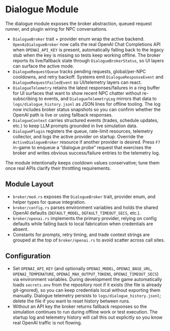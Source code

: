 # Dialogue Module

The dialogue module exposes the broker abstraction, queued request runner, and plugin wiring for NPC conversations.

- `DialogueBroker` trait + provider enum wrap the active backend. `OpenAiDialogueBroker` now calls the real OpenAI Chat Completions API when `OPENAI_API_KEY` is present, automatically falling back to the legacy stub when the key is missing so tests keep working offline. The broker reports its live/fallback state through `DialogueBrokerStatus`, so UI layers can surface the active mode.
- `DialogueRequestQueue` tracks pending requests, global/per-NPC cooldowns, and retry backoff. Systems emit `DialogueResponseEvent` and `DialogueRequestFailedEvent` so UI/telemetry layers can react.
- `DialogueTelemetry` retains the latest responses/failures in a ring buffer for UI surfaces that want to show recent NPC chatter without re-subscribing to events, and `DialogueTelemetryLog` mirrors that data to `logs/dialogue_history.jsonl` as JSON lines for offline tooling. The log now includes broker status snapshots so you can confirm whether the OpenAI path is live or using fallback responses.
- `DialogueContext` carries structured events (trades, schedule updates, etc.) to keep LLM prompts grounded in live simulation data.
- `DialoguePlugin` registers the queue, rate-limit resources, telemetry collector, and logs the active provider on startup. Override the `ActiveDialogueBroker` resource if another provider is desired. Press `F7` in-game to enqueue a “dialogue probe” request that exercises the broker and writes obvious success/failure entries to the telemetry log.

The module intentionally keeps cooldown values conservative; tune them once real APIs clarify their throttling requirements.

## Module Layout
- `broker/mod.rs` exposes the `DialogueBroker` trait, provider enum, and helper types for queue integration.
- `broker/config.rs` parses environment variables and holds the shared OpenAI defaults (`DEFAULT_MODEL`, `DEFAULT_TIMEOUT_SECS`, etc.).
- `broker/openai.rs` implements the primary provider, relying on config defaults while falling back to local fabrication when credentials are absent.
- Constants for prompts, retry timing, and trade context strings are grouped at the top of `broker/openai.rs` to avoid scatter across call sites.

## Configuration
- Set `OPENAI_API_KEY` (and optionally `OPENAI_MODEL`, `OPENAI_BASE_URL`, `OPENAI_TEMPERATURE`, `OPENAI_MAX_OUTPUT_TOKENS`, `OPENAI_TIMEOUT_SECS`) via environment variables. During development the game automatically loads `secrets.env` from the repository root if it exists (the file is already git-ignored), so you can keep credentials local without exporting them manually. Dialogue telemetry persists to `logs/dialogue_history.jsonl`; delete the file if you want to reset history between runs.
- Without an API key the broker returns fallback responses so the simulation continues to run during offline work or test execution. The startup log and telemetry history will call this out explicitly so you know real OpenAI traffic is not flowing.
